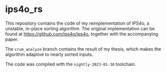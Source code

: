 # ips4o_rs

This repository contains the code of my reimplementation of IPS4o, a unstable, in-place sorting algorithm.
The original implementation can be found at https://github.com/ips4o/ips4o, together with the accompanying paper.

The `crum_analyze` branch contains the result of my thesis, which makes the algorithm adaptive to nearly sorted inputs.

The code was compiled with the `nightly-2023-01-30` toolchain.

